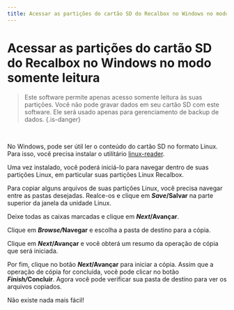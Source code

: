 ```yaml
---
title: Acessar as partições do cartão SD do Recalbox no Windows no modo somente leitura
---
```


# Acessar as partições do cartão SD do Recalbox no Windows no modo somente leitura


>Este software permite apenas acesso somente leitura às suas partições. Você não pode gravar dados em seu cartão SD com este software. Ele será usado apenas para gerenciamento de backup de dados.
{.is-danger}

​

No Windows, pode ser útil ler o conteúdo do cartão SD no formato Linux. Para isso, você precisa instalar o utilitário [linux-reader](http://www.diskinternals.com/linux-reader/).

Uma vez instalado, você poderá iniciá-lo para navegar dentro de suas partições Linux, em particular suas partições Linux Recalbox.

Para copiar alguns arquivos de suas partições Linux, você precisa navegar entre as pastas desejadas. Realce-os e clique em _**Save**_**/Salvar** na parte superior da janela da unidade Linux.

Deixe todas as caixas marcadas e clique em _**Next**_**/Avançar**.

Clique em _**Browse/**_**Navegar** e escolha a pasta de destino para a cópia.

Clique em _**Next**_**/Avançar** e você obterá um resumo da operação de cópia que será iniciada.

Por fim, clique no botão _**Next**_**/Avançar** para iniciar a cópia. Assim que a operação de cópia for concluída, você pode clicar no botão _**Finish/**_**Concluir**. Agora você pode verificar sua pasta de destino para ver os arquivos copiados.

Não existe nada mais fácil!

